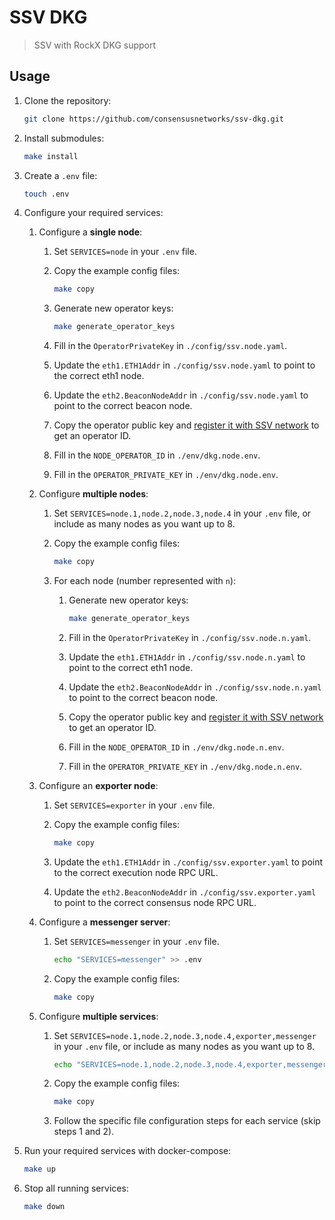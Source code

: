 # SSV DKG

> SSV with RockX DKG support

## Usage

1. Clone the repository:

    ```bash
    git clone https://github.com/consensusnetworks/ssv-dkg.git
    ```

2. Install submodules:

    ```bash
    make install
    ```

3. Create a `.env` file:

    ```bash
    touch .env
    ```

4. Configure your required services:

    1. Configure a **single node**:

        1. Set `SERVICES=node` in your `.env` file.

        2. Copy the example config files:

            ```bash
            make copy
            ```

        3. Generate new operator keys:

            ```bash
            make generate_operator_keys
            ```

        4. Fill in the `OperatorPrivateKey` in `./config/ssv.node.yaml`.

        5. Update the `eth1.ETH1Addr` in `./config/ssv.node.yaml` to point to the correct eth1 node.

        6. Update the `eth2.BeaconNodeAddr` in `./config/ssv.node.yaml` to point to the correct beacon node.

        7. Copy the operator public key and [register it with SSV network](https://docs.ssv.network/run-a-node/operator-node/registration) to get an operator ID.

        8. Fill in the `NODE_OPERATOR_ID` in `./env/dkg.node.env`.

        9. Fill in the `OPERATOR_PRIVATE_KEY` in `./env/dkg.node.env`.

    2. Configure **multiple nodes**:

        1. Set `SERVICES=node.1,node.2,node.3,node.4` in your `.env` file, or include as many nodes as you want up to 8.

        2. Copy the example config files:

            ```bash
            make copy
            ```

        3. For each node (number represented with `n`):

            1. Generate new operator keys:

               ```bash
               make generate_operator_keys
               ```

            2. Fill in the `OperatorPrivateKey` in `./config/ssv.node.n.yaml`.

            3. Update the `eth1.ETH1Addr` in `./config/ssv.node.n.yaml` to point to the correct eth1 node.

            4. Update the `eth2.BeaconNodeAddr` in `./config/ssv.node.n.yaml` to point to the correct beacon node.

            5. Copy the operator public key and [register it with SSV network](https://docs.ssv.network/run-a-node/operator-node/registration) to get an operator ID.

            6. Fill in the `NODE_OPERATOR_ID` in `./env/dkg.node.n.env`.

            7. Fill in the `OPERATOR_PRIVATE_KEY` in `./env/dkg.node.n.env`.

    3. Configure an **exporter node**:

        1. Set `SERVICES=exporter` in your `.env` file.

        2. Copy the example config files:

            ```bash
            make copy
            ```

        3. Update the `eth1.ETH1Addr` in `./config/ssv.exporter.yaml` to point to the correct execution node RPC URL.

        4. Update the `eth2.BeaconNodeAddr` in `./config/ssv.exporter.yaml` to point to the correct consensus node RPC URL.

    4. Configure a **messenger server**:

        1. Set `SERVICES=messenger` in your `.env` file.

            ```bash
            echo "SERVICES=messenger" >> .env
            ```

        2. Copy the example config files:

            ```bash
            make copy
            ```

    5. Configure **multiple services**:

        1. Set `SERVICES=node.1,node.2,node.3,node.4,exporter,messenger` in your `.env` file, or include as many nodes as you want up to 8.

            ```bash
            echo "SERVICES=node.1,node.2,node.3,node.4,exporter,messenger" >> .env
            ```

        2. Copy the example config files:

            ```bash
            make copy
            ```

        3. Follow the specific file configuration steps for each service (skip steps 1 and 2).

5. Run your required services with docker-compose:

    ```bash
    make up
    ```

6. Stop all running services:

    ```bash
    make down
    ```
